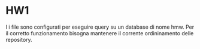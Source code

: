 # HW1
I i file sono configurati per eseguire query su un database di nome hmw.
Per il corretto funzionamento bisogna mantenere il corrente ordininamento delle repository.
